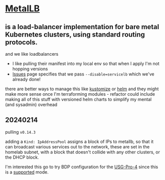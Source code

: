 # [MetalLB](https://metallb.universe.tf/) 
## is a load-balancer implementation for bare metal Kubernetes clusters, using standard routing protocols.

and we like loadbalancers

- I like pulling their manifest into my local env so that when I apply I'm not hopping versions
- [Issues](https://metallb.universe.tf/configuration/k3s/) page specifies that we pass `--disable=servicelb` which we've already done!

there are better ways to manage this like [kustomize](https://kustomize.io/) or [helm](https://helm.sh/)
and they might make more sense once I'm terraforming modules - refactor could include making all of this stuff with versioned helm charts to simplify my mental (and sysadmin) overhead

## 20240214

pulling `v0.14.3`

adding a `Kind: IpAddressPool` assigns a block of IPs to metallb, so that it can broadcast various services out to the network, these are set in the homelab subnet, with a block that doesn't collide with any other clusters, or the DHCP block.

I'm interested this go to try BDP configuration for the [USG-Pro-4](https://community.ui.com/questions/How-to-configure-BGP-routing-on-USG-Pro-4/ecdfecb5-a8f5-48a5-90da-cc68d054be11) since this is a [supported](https://metallb.universe.tf/configuration/_advanced_bgp_configuration/) mode.
